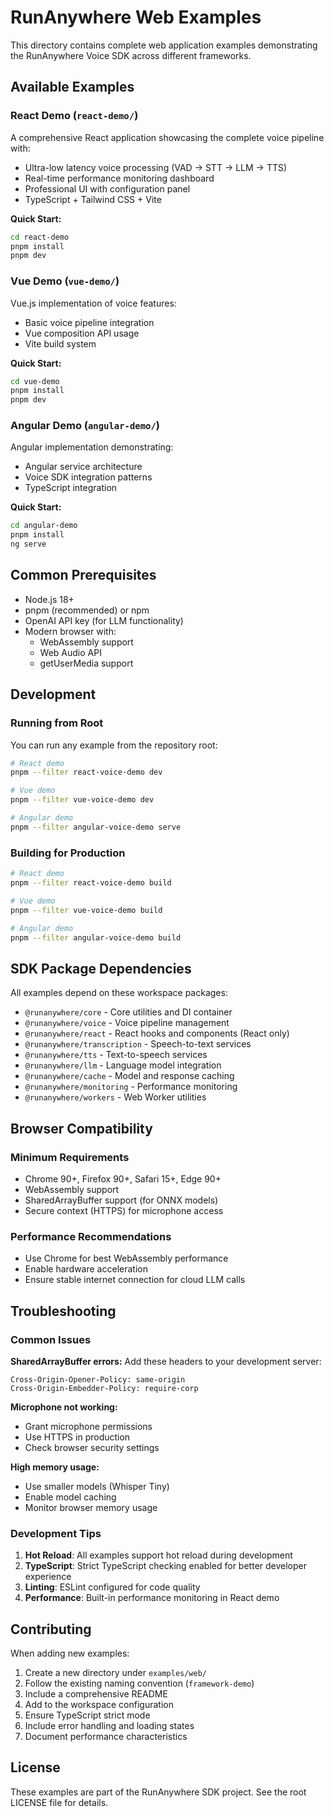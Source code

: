# RunAnywhere Web Examples

This directory contains complete web application examples demonstrating the RunAnywhere Voice SDK across different frameworks.

## Available Examples

### React Demo (`react-demo/`)
A comprehensive React application showcasing the complete voice pipeline with:
- Ultra-low latency voice processing (VAD → STT → LLM → TTS)
- Real-time performance monitoring dashboard
- Professional UI with configuration panel
- TypeScript + Tailwind CSS + Vite

**Quick Start:**
```bash
cd react-demo
pnpm install
pnpm dev
```

### Vue Demo (`vue-demo/`)
Vue.js implementation of voice features:
- Basic voice pipeline integration
- Vue composition API usage
- Vite build system

**Quick Start:**
```bash
cd vue-demo
pnpm install
pnpm dev
```

### Angular Demo (`angular-demo/`)
Angular implementation demonstrating:
- Angular service architecture
- Voice SDK integration patterns
- TypeScript integration

**Quick Start:**
```bash
cd angular-demo
pnpm install
ng serve
```

## Common Prerequisites

- Node.js 18+
- pnpm (recommended) or npm
- OpenAI API key (for LLM functionality)
- Modern browser with:
  - WebAssembly support
  - Web Audio API
  - getUserMedia support

## Development

### Running from Root
You can run any example from the repository root:

```bash
# React demo
pnpm --filter react-voice-demo dev

# Vue demo
pnpm --filter vue-voice-demo dev

# Angular demo
pnpm --filter angular-voice-demo serve
```

### Building for Production
```bash
# React demo
pnpm --filter react-voice-demo build

# Vue demo
pnpm --filter vue-voice-demo build

# Angular demo
pnpm --filter angular-voice-demo build
```

## SDK Package Dependencies

All examples depend on these workspace packages:
- `@runanywhere/core` - Core utilities and DI container
- `@runanywhere/voice` - Voice pipeline management
- `@runanywhere/react` - React hooks and components (React only)
- `@runanywhere/transcription` - Speech-to-text services
- `@runanywhere/tts` - Text-to-speech services
- `@runanywhere/llm` - Language model integration
- `@runanywhere/cache` - Model and response caching
- `@runanywhere/monitoring` - Performance monitoring
- `@runanywhere/workers` - Web Worker utilities

## Browser Compatibility

### Minimum Requirements
- Chrome 90+, Firefox 90+, Safari 15+, Edge 90+
- WebAssembly support
- SharedArrayBuffer support (for ONNX models)
- Secure context (HTTPS) for microphone access

### Performance Recommendations
- Use Chrome for best WebAssembly performance
- Enable hardware acceleration
- Ensure stable internet connection for cloud LLM calls

## Troubleshooting

### Common Issues

**SharedArrayBuffer errors:**
Add these headers to your development server:
```
Cross-Origin-Opener-Policy: same-origin
Cross-Origin-Embedder-Policy: require-corp
```

**Microphone not working:**
- Grant microphone permissions
- Use HTTPS in production
- Check browser security settings

**High memory usage:**
- Use smaller models (Whisper Tiny)
- Enable model caching
- Monitor browser memory usage

### Development Tips

1. **Hot Reload**: All examples support hot reload during development
2. **TypeScript**: Strict TypeScript checking enabled for better developer experience
3. **Linting**: ESLint configured for code quality
4. **Performance**: Built-in performance monitoring in React demo

## Contributing

When adding new examples:

1. Create a new directory under `examples/web/`
2. Follow the existing naming convention (`framework-demo`)
3. Include a comprehensive README
4. Add to the workspace configuration
5. Ensure TypeScript strict mode
6. Include error handling and loading states
7. Document performance characteristics

## License

These examples are part of the RunAnywhere SDK project. See the root LICENSE file for details.
